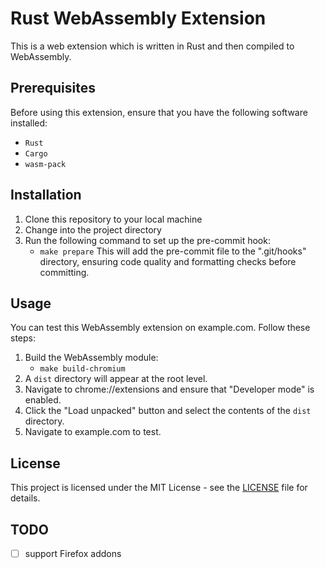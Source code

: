 # Rust WebAssembly Extension

This is a web extension which is written in Rust and then compiled to WebAssembly.

## Prerequisites

Before using this extension, ensure that you have the following software installed:

- `Rust`
- `Cargo`
- `wasm-pack`

## Installation

1. Clone this repository to your local machine
2. Change into the project directory
3. Run the following command to set up the pre-commit hook:
   - `make prepare`
   This will add the pre-commit file to the ".git/hooks" directory, ensuring code quality and formatting checks before committing.

## Usage

You can test this WebAssembly extension on example.com. Follow these steps:

1. Build the WebAssembly module:
   - `make build-chromium`
2. A `dist` directory will appear at the root level.
3. Navigate to chrome://extensions and ensure that "Developer mode" is enabled.
4. Click the "Load unpacked" button and select the contents of the `dist` directory.
5. Navigate to example.com to test.

## License

This project is licensed under the MIT License - see the [LICENSE](LICENSE) file for details.

## TODO

- [ ] support Firefox addons
